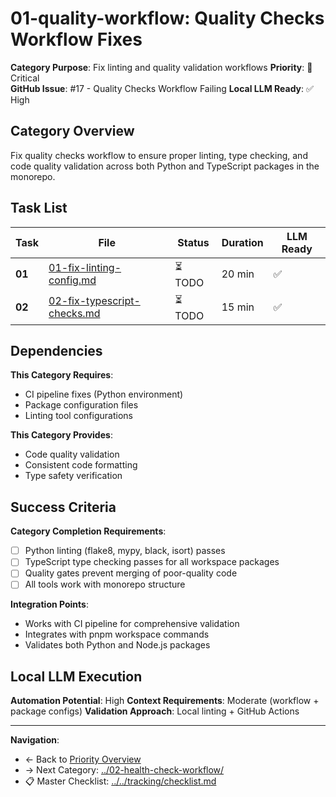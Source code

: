 # 01-quality-workflow: Quality Checks Workflow Fixes

**Category Purpose**: Fix linting and quality validation workflows
**Priority**: 🔴 Critical  
**GitHub Issue**: #17 - Quality Checks Workflow Failing
**Local LLM Ready**: ✅ High

## Category Overview

Fix quality checks workflow to ensure proper linting, type checking, and code quality validation across both Python and TypeScript packages in the monorepo.

## Task List

| Task | File | Status | Duration | LLM Ready |
|------|------|--------|----------|-----------|
| **01** | [01-fix-linting-config.md](01-fix-linting-config.md) | ⏳ TODO | 20 min | ✅ |
| **02** | [02-fix-typescript-checks.md](02-fix-typescript-checks.md) | ⏳ TODO | 15 min | ✅ |

## Dependencies

**This Category Requires**:
- CI pipeline fixes (Python environment)
- Package configuration files
- Linting tool configurations

**This Category Provides**:
- Code quality validation
- Consistent code formatting
- Type safety verification

## Success Criteria

**Category Completion Requirements**:
- [ ] Python linting (flake8, mypy, black, isort) passes
- [ ] TypeScript type checking passes for all workspace packages
- [ ] Quality gates prevent merging of poor-quality code
- [ ] All tools work with monorepo structure

**Integration Points**:
- Works with CI pipeline for comprehensive validation
- Integrates with pnpm workspace commands
- Validates both Python and Node.js packages

## Local LLM Execution

**Automation Potential**: High
**Context Requirements**: Moderate (workflow + package configs)
**Validation Approach**: Local linting + GitHub Actions

---

**Navigation**:
- ← Back to [Priority Overview](../../index.md)
- → Next Category: [../02-health-check-workflow/](../02-health-check-workflow/)
- 📋 Master Checklist: [../../tracking/checklist.md](../../tracking/checklist.md)